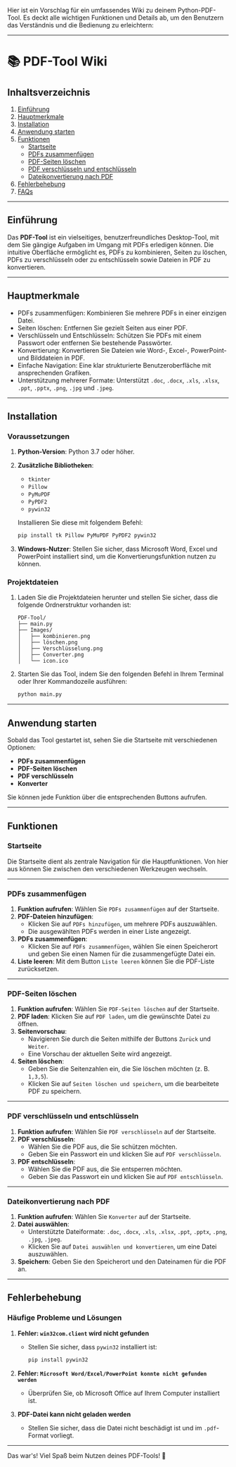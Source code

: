 Hier ist ein Vorschlag für ein umfassendes Wiki zu deinem Python-PDF-Tool. Es deckt alle wichtigen Funktionen und Details ab, um den Benutzern das Verständnis und die Bedienung zu erleichtern:

---

# 📚 **PDF-Tool Wiki**

## Inhaltsverzeichnis

1. [Einführung](#einführung)  
2. [Hauptmerkmale](#hauptmerkmale)  
3. [Installation](#installation)  
4. [Anwendung starten](#anwendung-starten)  
5. [Funktionen](#funktionen)  
    - [Startseite](#startseite)  
    - [PDFs zusammenfügen](#pdfs-zusammenfügen)  
    - [PDF-Seiten löschen](#pdf-seiten-löschen)  
    - [PDF verschlüsseln und entschlüsseln](#pdf-verschlüsseln-und-entschlüsseln)  
    - [Dateikonvertierung nach PDF](#dateikonvertierung-nach-pdf)  
6. [Fehlerbehebung](#fehlerbehebung)  
7. [FAQs](#faqs)  

---

## Einführung

Das **PDF-Tool** ist ein vielseitiges, benutzerfreundliches Desktop-Tool, mit dem Sie gängige Aufgaben im Umgang mit PDFs erledigen können. Die intuitive Oberfläche ermöglicht es, PDFs zu kombinieren, Seiten zu löschen, PDFs zu verschlüsseln oder zu entschlüsseln sowie Dateien in PDF zu konvertieren. 

---

## Hauptmerkmale

- PDFs zusammenfügen: Kombinieren Sie mehrere PDFs in einer einzigen Datei.
- Seiten löschen: Entfernen Sie gezielt Seiten aus einer PDF.
- Verschlüsseln und Entschlüsseln: Schützen Sie PDFs mit einem Passwort oder entfernen Sie bestehende Passwörter.
- Konvertierung: Konvertieren Sie Dateien wie Word-, Excel-, PowerPoint- und Bilddateien in PDF.
- Einfache Navigation: Eine klar strukturierte Benutzeroberfläche mit ansprechenden Grafiken.
- Unterstützung mehrerer Formate: Unterstützt `.doc`, `.docx`, `.xls`, `.xlsx`, `.ppt`, `.pptx`, `.png`, `.jpg` und `.jpeg`.

---

## Installation

### Voraussetzungen

1. **Python-Version**: Python 3.7 oder höher.  
2. **Zusätzliche Bibliotheken**:
   - `tkinter`  
   - `Pillow`  
   - `PyMuPDF`  
   - `PyPDF2`  
   - `pywin32`  

   Installieren Sie diese mit folgendem Befehl:
   ```bash
   pip install tk Pillow PyMuPDF PyPDF2 pywin32
   ```

3. **Windows-Nutzer**: Stellen Sie sicher, dass Microsoft Word, Excel und PowerPoint installiert sind, um die Konvertierungsfunktion nutzen zu können.

### Projektdateien

1. Laden Sie die Projektdateien herunter und stellen Sie sicher, dass die folgende Ordnerstruktur vorhanden ist:
   ```
   PDF-Tool/
   ├── main.py
   ├── Images/
   │   ├── kombinieren.png
   │   ├── löschen.png
   │   ├── Verschlüsselung.png
   │   ├── Converter.png
   │   └── icon.ico
   ```

2. Starten Sie das Tool, indem Sie den folgenden Befehl in Ihrem Terminal oder Ihrer Kommandozeile ausführen:
   ```bash
   python main.py
   ```

---

## Anwendung starten

Sobald das Tool gestartet ist, sehen Sie die Startseite mit verschiedenen Optionen:  

- **PDFs zusammenfügen**  
- **PDF-Seiten löschen**  
- **PDF verschlüsseln**  
- **Konverter**  

Sie können jede Funktion über die entsprechenden Buttons aufrufen.  

---

## Funktionen

### Startseite

Die Startseite dient als zentrale Navigation für die Hauptfunktionen. Von hier aus können Sie zwischen den verschiedenen Werkzeugen wechseln.  

---

### PDFs zusammenfügen

1. **Funktion aufrufen**: Wählen Sie `PDFs zusammenfügen` auf der Startseite.  
2. **PDF-Dateien hinzufügen**:  
   - Klicken Sie auf `PDFs hinzufügen`, um mehrere PDFs auszuwählen.  
   - Die ausgewählten PDFs werden in einer Liste angezeigt.  
3. **PDFs zusammenfügen**:  
   - Klicken Sie auf `PDFs zusammenfügen`, wählen Sie einen Speicherort und geben Sie einen Namen für die zusammengefügte Datei ein.  
4. **Liste leeren**: Mit dem Button `Liste leeren` können Sie die PDF-Liste zurücksetzen.  

---

### PDF-Seiten löschen

1. **Funktion aufrufen**: Wählen Sie `PDF-Seiten löschen` auf der Startseite.  
2. **PDF laden**: Klicken Sie auf `PDF laden`, um die gewünschte Datei zu öffnen.  
3. **Seitenvorschau**:  
   - Navigieren Sie durch die Seiten mithilfe der Buttons `Zurück` und `Weiter`.  
   - Eine Vorschau der aktuellen Seite wird angezeigt.  
4. **Seiten löschen**:  
   - Geben Sie die Seitenzahlen ein, die Sie löschen möchten (z. B. `1,3,5`).  
   - Klicken Sie auf `Seiten löschen und speichern`, um die bearbeitete PDF zu speichern.  

---

### PDF verschlüsseln und entschlüsseln

1. **Funktion aufrufen**: Wählen Sie `PDF verschlüsseln` auf der Startseite.  
2. **PDF verschlüsseln**:  
   - Wählen Sie die PDF aus, die Sie schützen möchten.  
   - Geben Sie ein Passwort ein und klicken Sie auf `PDF verschlüsseln`.  
3. **PDF entschlüsseln**:  
   - Wählen Sie die PDF aus, die Sie entsperren möchten.  
   - Geben Sie das Passwort ein und klicken Sie auf `PDF entschlüsseln`.  

---

### Dateikonvertierung nach PDF

1. **Funktion aufrufen**: Wählen Sie `Konverter` auf der Startseite.  
2. **Datei auswählen**:  
   - Unterstützte Dateiformate: `.doc`, `.docx`, `.xls`, `.xlsx`, `.ppt`, `.pptx`, `.png`, `.jpg`, `.jpeg`.  
   - Klicken Sie auf `Datei auswählen und konvertieren`, um eine Datei auszuwählen.  
3. **Speichern**: Geben Sie den Speicherort und den Dateinamen für die PDF an.  

---

## Fehlerbehebung

### Häufige Probleme und Lösungen

1. **Fehler: `win32com.client` wird nicht gefunden**  
   - Stellen Sie sicher, dass `pywin32` installiert ist:
     ```bash
     pip install pywin32
     ```

2. **Fehler: `Microsoft Word/Excel/PowerPoint konnte nicht gefunden werden`**  
   - Überprüfen Sie, ob Microsoft Office auf Ihrem Computer installiert ist.  

3. **PDF-Datei kann nicht geladen werden**  
   - Stellen Sie sicher, dass die Datei nicht beschädigt ist und im `.pdf`-Format vorliegt.  

---



Das war's! Viel Spaß beim Nutzen deines PDF-Tools! 🚀
